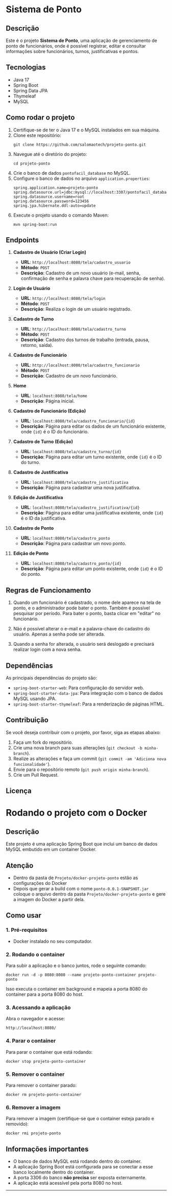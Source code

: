 
# Sistema de Ponto

## Descrição
Este é o projeto **Sistema de Ponto**, uma aplicação de gerenciamento de ponto de funcionários, onde é possível registrar, editar e consultar informações sobre funcionários, turnos, justificativas e pontos.

## Tecnologias
- Java 17
- Spring Boot
- Spring Data JPA
- Thymeleaf
- MySQL

## Como rodar o projeto

1. Certifique-se de ter o Java 17 e o MySQL instalados em sua máquina.
2. Clone este repositório:
   ```
   git clone https://github.com/salomaotech/projeto-ponto.git
   ```
3. Navegue até o diretório do projeto:
   ```
   cd projeto-ponto
   ```
4. Crie o banco de dados `pontofacil_database` no MySQL.
5. Configure o banco de dados no arquivo `application.properties`:
   ```properties
   spring.application.name=projeto-ponto
   spring.datasource.url=jdbc:mysql://localhost:3307/pontofacil_database
   spring.datasource.username=root
   spring.datasource.password=123456
   spring.jpa.hibernate.ddl-auto=update
   ```
6. Execute o projeto usando o comando Maven:
   ```
   mvn spring-boot:run
   ```

## Endpoints

1. **Cadastro de Usuário (Criar Login)**
   - **URL**: `http://localhost:8080/tela/cadastro_usuario`
   - **Método**: `POST`
   - **Descrição**: Cadastro de um novo usuário (e-mail, senha, confirmação de senha e palavra chave para recuperação de senha).

2. **Login de Usuário**
   - **URL**: `http://localhost:8080/tela/login`
   - **Método**: `POST`
   - **Descrição**: Realiza o login de um usuário registrado.

3. **Cadastro de Turno**
   - **URL**: `http://localhost:8080/tela/cadastro_turno`
   - **Método**: `POST`
   - **Descrição**: Cadastro dos turnos de trabalho (entrada, pausa, retorno, saída).

4. **Cadastro de Funcionário**
   - **URL**: `http://localhost:8080/tela/cadastro_funcionario`
   - **Método**: `POST`
   - **Descrição**: Cadastro de um novo funcionário.

5. **Home**
   - **URL**: `localhost:8080/tela/home`
   - **Descrição**: Página inicial.

6. **Cadastro de Funcionário (Edição)**
   - **URL**: `localhost:8080/tela/cadastro_funcionario/{id}`
   - **Descrição**: Página para editar os dados de um funcionário existente, onde `{id}` é o ID do funcionário.

7. **Cadastro de Turno (Edição)**
   - **URL**: `localhost:8080/tela/cadastro_turno/{id}`
   - **Descrição**: Página para editar um turno existente, onde `{id}` é o ID do turno.

8. **Cadastro de Justificativa**
   - **URL**: `localhost:8080/tela/cadastro_justificativa`
   - **Descrição**: Página para cadastrar uma nova justificativa.

9. **Edição de Justificativa**
   - **URL**: `localhost:8080/tela/cadastro_justificativa/{id}`
   - **Descrição**: Página para editar uma justificativa existente, onde `{id}` é o ID da justificativa.

10. **Cadastro de Ponto**
    - **URL**: `localhost:8080/tela/cadastro_ponto`
    - **Descrição**: Página para cadastrar um novo ponto.

11. **Edição de Ponto**
    - **URL**: `localhost:8080/tela/cadastro_ponto/{id}`
    - **Descrição**: Página para editar um ponto existente, onde `{id}` é o ID do ponto.

## Regras de Funcionamento

1. Quando um funcionário é cadastrado, o nome dele aparece na tela de ponto, e o administrador pode bater o ponto. Também é possível pesquisar por período. Para bater o ponto, basta clicar em "editar" no funcionário.

2. Não é possível alterar o e-mail e a palavra-chave do cadastro do usuário. Apenas a senha pode ser alterada.

3. Quando a senha for alterada, o usuário será deslogado e precisará realizar login com a nova senha.

## Dependências

As principais dependências do projeto são:

- `spring-boot-starter-web`: Para configuração do servidor web.
- `spring-boot-starter-data-jpa`: Para integração com o banco de dados MySQL usando JPA.
- `spring-boot-starter-thymeleaf`: Para a renderização de páginas HTML.

## Contribuição

Se você deseja contribuir com o projeto, por favor, siga as etapas abaixo:

1. Faça um fork do repositório.
2. Crie uma nova branch para suas alterações (`git checkout -b minha-branch`).
3. Realize as alterações e faça um commit (`git commit -am 'Adiciona nova funcionalidade'`).
4. Envie para o repositório remoto (`git push origin minha-branch`).
5. Crie um Pull Request.

## Licença


# Rodando o projeto com o Docker

## Descrição
Este projeto é uma aplicação Spring Boot que inclui um banco de dados MySQL embutido em um container Docker.

## Atenção

- Dentro da pasta de ```Projeto/docker-projeto-ponto``` estão as configurações do Docker
- Depois que gerar a build com o nome ```ponto-0.0.1-SNAPSHOT.jar``` coloque o arquivo dentro da pasta ```Projeto/docker-projeto-ponto``` e gere a imagem do Docker a partir dela.

## Como usar

### 1. Pré-requisitos
- Docker instalado no seu computador.

### 2. Rodando o container
Para subir a aplicação e o banco juntos, rode o seguinte comando:

```
docker run -d -p 8080:8080 --name projeto-ponto-container projeto-ponto
```

Isso executa o container em background e mapeia a porta 8080 do container para a porta 8080 do host.

### 3. Acessando a aplicação
Abra o navegador e acesse:

```
http://localhost:8080/
```

### 4. Parar o container
Para parar o container que está rodando:

```
docker stop projeto-ponto-container
```

### 5. Remover o container
Para remover o container parado:

```
docker rm projeto-ponto-container
```

### 6. Remover a imagem
Para remover a imagem (certifique-se que o container esteja parado e removido):

```
docker rmi projeto-ponto
```

## Informações importantes
- O banco de dados MySQL está rodando dentro do container.
- A aplicação Spring Boot está configurada para se conectar a esse banco localmente dentro do container.
- A porta 3306 do banco **não precisa** ser exposta externamente.
- A aplicação está acessível pela porta 8080 no host.

---
